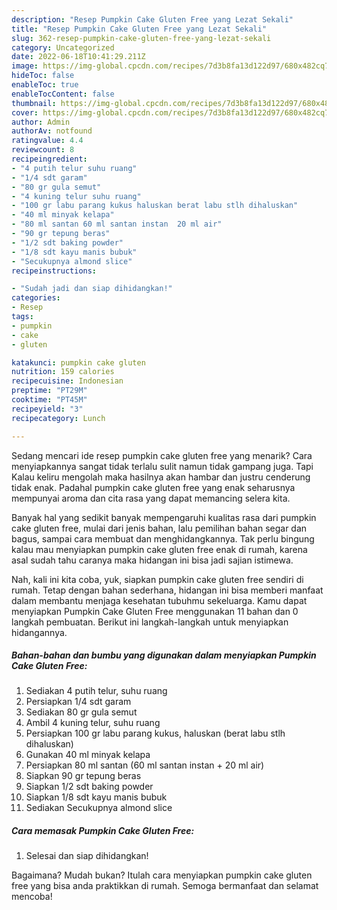 ```yaml
---
description: "Resep Pumpkin Cake Gluten Free yang Lezat Sekali"
title: "Resep Pumpkin Cake Gluten Free yang Lezat Sekali"
slug: 362-resep-pumpkin-cake-gluten-free-yang-lezat-sekali
category: Uncategorized
date: 2022-06-18T10:41:29.211Z
image: https://img-global.cpcdn.com/recipes/7d3b8fa13d122d97/680x482cq70/pumpkin-cake-gluten-free-foto-resep-utama.jpg
hideToc: false
enableToc: true
enableTocContent: false
thumbnail: https://img-global.cpcdn.com/recipes/7d3b8fa13d122d97/680x482cq70/pumpkin-cake-gluten-free-foto-resep-utama.jpg
cover: https://img-global.cpcdn.com/recipes/7d3b8fa13d122d97/680x482cq70/pumpkin-cake-gluten-free-foto-resep-utama.jpg
author: Admin
authorAv: notfound
ratingvalue: 4.4
reviewcount: 8
recipeingredient:
- "4 putih telur suhu ruang"
- "1/4 sdt garam"
- "80 gr gula semut"
- "4 kuning telur suhu ruang"
- "100 gr labu parang kukus haluskan berat labu stlh dihaluskan"
- "40 ml minyak kelapa"
- "80 ml santan 60 ml santan instan  20 ml air"
- "90 gr tepung beras"
- "1/2 sdt baking powder"
- "1/8 sdt kayu manis bubuk"
- "Secukupnya almond slice"
recipeinstructions:

- "Sudah jadi dan siap dihidangkan!"
categories:
- Resep
tags:
- pumpkin
- cake
- gluten

katakunci: pumpkin cake gluten 
nutrition: 159 calories
recipecuisine: Indonesian
preptime: "PT29M"
cooktime: "PT45M"
recipeyield: "3"
recipecategory: Lunch

---
```



Sedang mencari ide resep pumpkin cake gluten free yang menarik? Cara menyiapkannya sangat tidak terlalu sulit namun tidak gampang juga. Tapi Kalau keliru mengolah maka hasilnya akan hambar dan justru cenderung tidak enak. Padahal pumpkin cake gluten free yang enak seharusnya mempunyai aroma dan cita rasa yang dapat memancing selera kita.


Banyak hal yang sedikit banyak mempengaruhi kualitas rasa dari pumpkin cake gluten free, mulai dari jenis bahan, lalu pemilihan bahan segar dan bagus, sampai cara membuat dan menghidangkannya. Tak perlu bingung kalau mau menyiapkan pumpkin cake gluten free enak di rumah, karena asal sudah tahu caranya maka hidangan ini bisa jadi sajian istimewa.




Nah, kali ini kita coba, yuk, siapkan pumpkin cake gluten free sendiri di rumah. Tetap dengan bahan sederhana, hidangan ini bisa memberi manfaat dalam membantu menjaga kesehatan tubuhmu sekeluarga. Kamu dapat menyiapkan Pumpkin Cake Gluten Free menggunakan 11 bahan dan 0 langkah pembuatan. Berikut ini langkah-langkah untuk menyiapkan hidangannya.

<!--inarticleads1-->

##### Bahan-bahan dan bumbu yang digunakan dalam menyiapkan Pumpkin Cake Gluten Free:

1. Sediakan 4 putih telur, suhu ruang
1. Persiapkan 1/4 sdt garam
1. Sediakan 80 gr gula semut
1. Ambil 4 kuning telur, suhu ruang
1. Persiapkan 100 gr labu parang kukus, haluskan (berat labu stlh dihaluskan)
1. Gunakan 40 ml minyak kelapa
1. Persiapkan 80 ml santan (60 ml santan instan + 20 ml air)
1. Siapkan 90 gr tepung beras
1. Siapkan 1/2 sdt baking powder
1. Siapkan 1/8 sdt kayu manis bubuk
1. Sediakan Secukupnya almond slice




<!--inarticleads2-->

##### Cara memasak Pumpkin Cake Gluten Free:


1. Selesai dan siap dihidangkan!



Bagaimana? Mudah bukan? Itulah cara menyiapkan pumpkin cake gluten free yang bisa anda praktikkan di rumah. Semoga bermanfaat dan selamat mencoba!
